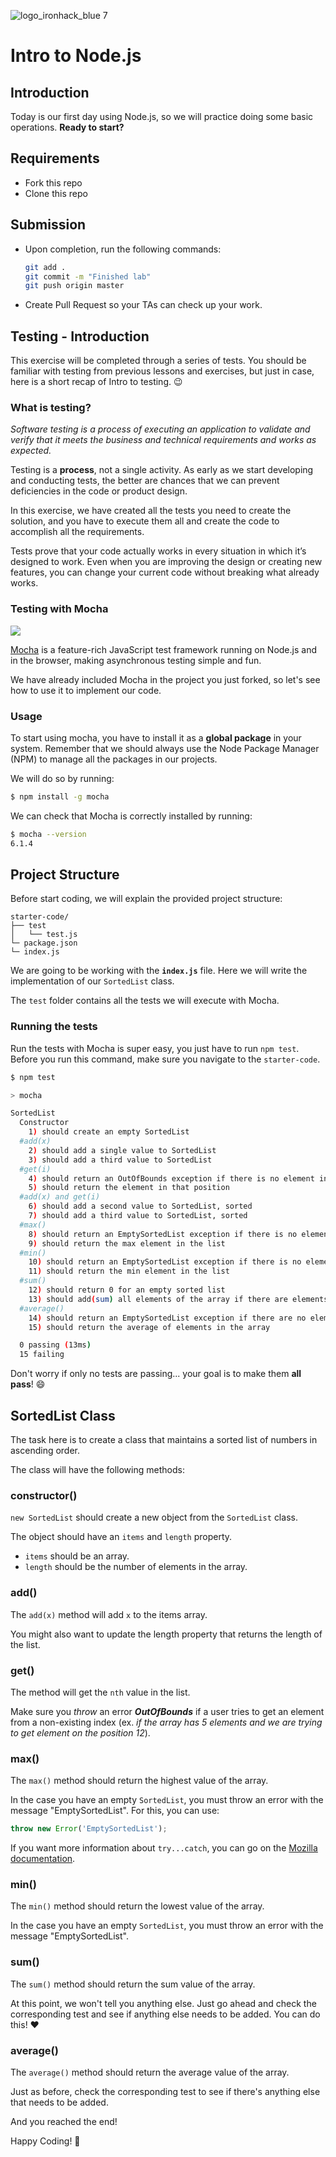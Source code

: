 ![logo_ironhack_blue 7](https://user-images.githubusercontent.com/23629340/40541063-a07a0a8a-601a-11e8-91b5-2f13e4e6b441.png)

# Intro to Node.js

## Introduction

Today is our first day using Node.js, so we will practice doing some basic operations. **Ready to start?**

## Requirements

- Fork this repo
- Clone this repo

## Submission

- Upon completion, run the following commands:

  ```bash
  git add .
  git commit -m "Finished lab"
  git push origin master
  ```

- Create Pull Request so your TAs can check up your work.

## Testing - Introduction

This exercise will be completed through a series of tests. You should be familiar with testing from previous lessons and exercises, but just in case, here is a short recap of Intro to testing. :wink:

### What is testing?

_Software testing is a process of executing an application to validate and verify that it meets the business and technical requirements and works as expected._

Testing is a **process**, not a single activity. As early as we start developing and conducting tests, the better are chances that we can prevent deficiencies in the code or product design.

In this exercise, we have created all the tests you need to create the solution, and you have to execute them all and create the code to accomplish all the requirements.

Tests prove that your code actually works in every situation in which it’s designed to work. Even when you are improving the design or creating new features, you can change your current code without breaking what already works.

### Testing with Mocha

![](https://s3-eu-west-1.amazonaws.com/ih-materials/uploads/upload_99e6ffece1023c0fe141512493fc6ad2.png)

[Mocha](https://mochajs.org/) is a feature-rich JavaScript test framework running on Node.js and in the browser, making asynchronous testing simple and fun.

<!-- Mocha tests run serially, allowing for flexible and accurate reporting, while mapping uncaught exceptions to the correct test cases. -->

We have already included Mocha in the project you just forked, so let's see how to use it to implement our code.

### Usage

To start using mocha, you have to install it as a **global package** in your system. Remember that we should always use the Node Package Manager (NPM) to manage all the packages in our projects.

We will do so by running:

```bash
$ npm install -g mocha
```

We can check that Mocha is correctly installed by running:

```bash
$ mocha --version
6.1.4
```

## Project Structure

Before start coding, we will explain the provided project structure:

```
starter-code/
├── test
│   └── test.js
└─ package.json
└─ index.js
```

We are going to be working with the **`index.js`** file. Here we will write the implementation of our `SortedList` class.

The `test` folder contains all the tests we will execute with Mocha.

### Running the tests

Run the tests with Mocha is super easy, you just have to run `npm test`. Before you run this command, make sure you navigate to the `starter-code`.

```bash
$ npm test

> mocha

SortedList
  Constructor
    1) should create an empty SortedList
  #add(x)
    2) should add a single value to SortedList
    3) should add a third value to SortedList
  #get(i)
    4) should return an OutOfBounds exception if there is no element in that position
    5) should return the element in that position
  #add(x) and get(i)
    6) should add a second value to SortedList, sorted
    7) should add a third value to SortedList, sorted
  #max()
    8) should return an EmptySortedList exception if there is no element in the list
    9) should return the max element in the list
  #min()
    10) should return an EmptySortedList exception if there is no element in the list
    11) should return the min element in the list
  #sum()
    12) should return 0 for an empty sorted list
    13) should add(sum) all elements of the array if there are elements in the list
  #average()
    14) should return an EmptySortedList exception if there are no elements
    15) should return the average of elements in the array

  0 passing (13ms)
  15 failing
```

Don't worry if only no tests are passing... your goal is to make them **all pass**! :smile:

## SortedList Class

The task here is to create a class that maintains a sorted list of numbers in ascending order.

The class will have the following methods:

### constructor()

`new SortedList` should create a new object from the `SortedList` class.

The object should have an `items` and `length` property.

- `items` should be an array.
- `length` should be the number of elements in the array.

### add()

The `add(x)` method will add `x` to the items array.

You might also want to update the length property that returns the length of the list.

### get()

The method will get the `nth` value in the list.

Make sure you _throw_ an error **_OutOfBounds_** if a user tries to get an element from a non-existing index (ex. _if the array has 5 elements and we are trying to get element on the position 12_).

### max()

The `max()` method should return the highest value of the array.

In the case you have an empty `SortedList`, you must throw an error with the message "EmptySortedList". For this, you can use:

```js
throw new Error('EmptySortedList');
```

If you want more information about `try...catch`, you can go on the [Mozilla documentation](https://developer.mozilla.org/en-US/docs/Web/JavaScript/Reference/Statements/try...catch).

### min()

The `min()` method should return the lowest value of the array.

In the case you have an empty `SortedList`, you must throw an error with the message "EmptySortedList".

### sum()

The `sum()` method should return the sum value of the array.

At this point, we won't tell you anything else. Just go ahead and check the corresponding test and see if anything else needs to be added. You can do this! :heart:

### average()

The `average()` method should return the average value of the array.

Just as before, check the corresponding test to see if there's anything else that needs to be added.

And you reached the end!

Happy Coding! 💙
